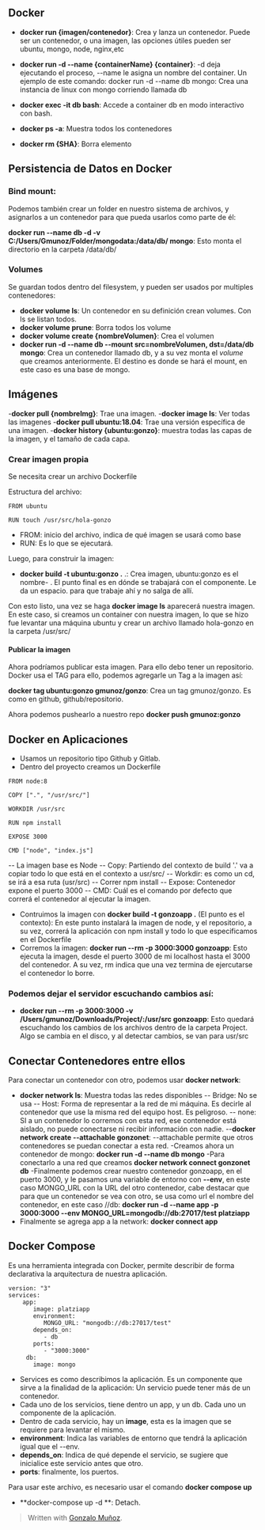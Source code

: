 
## Docker

- **docker run {imagen/contenedor}**: Crea y lanza un contenedor. Puede ser un contenedor, o una imagen, las opciones útiles pueden ser ubuntu, mongo, node, nginx,etc

 - **docker run -d --name {containerName} {container}**: -d deja ejecutando el proceso, --name le asigna un nombre del container. Un ejemplo de este comando: docker run -d --name db mongo: Crea una instancia de linux con mongo corriendo llamada db

- **docker exec -it db bash**: Accede a container db en modo interactivo con bash.

- **docker ps -a**: Muestra todos los contenedores

 - **docker rm {SHA}**: Borra elemento


## Persistencia de Datos en Docker

### Bind mount: 
Podemos también crear un folder en nuestro sistema de archivos, y asignarlos a un contenedor para que pueda usarlos como parte de él:

**docker run --name db -d -v C:/Users/Gmunoz/Folder/mongodata:/data/db/ mongo**: Esto monta el directorio en la carpeta /data/db/

### Volumes

Se guardan todos dentro del filesystem, y pueden ser usados por multiples contenedores:

- **docker volume ls**: Un contenedor en su definición crean volumes. Con ls se listan todos.
- **docker volume prune**: Borra todos los volume
-  **docker volume create {nombreVolumen}**: Crea el volumen
- **docker run -d --name db --mount src=nombreVolumen, dst=/data/db mongo**: Crea un contenedor llamado db, y a su vez monta el *volume* que creamos anteriormente. El destino es donde se hará el mount, en este caso es una base de mongo.


## Imágenes

-**docker pull {nombreImg}**: Trae una imagen. 
-**docker image ls**: Ver todas las imagenes
-**docker pull ubuntu:18.04**: Trae una versión específica de una imagen.
-**docker history {ubuntu:gonzo}**: muestra todas las capas de la imagen, y el tamaño de cada capa.

### Crear imagen propia
Se necesita crear un archivo Dockerfile

Estructura del archivo:

~~~docker
FROM ubuntu

RUN touch /usr/src/hola-gonzo
~~~

- FROM: inicio del archivo, indica de qué imagen se usará como base
- RUN: Es lo que se ejecutará.	

Luego, para construir la imagen:
- **docker build -t ubuntu:gonzo .** .: Crea imagen, ubuntu:gonzo es el nombre- . El punto final es en dónde se trabajará con el componente. Le da un espacio. para que trabaje ahí y no salga de allí.

Con esto listo, una vez se haga **docker image ls** aparecerá nuestra imagen.
En este caso, si creamos un container con nuestra imagen, lo que se hizo fue levantar una máquina ubuntu y crear un archivo llamado hola-gonzo en la carpeta /usr/src/

#### Publicar la imagen
Ahora podríamos publicar esta imagen. Para ello debo tener un repositorio.
Docker usa el TAG para ello, podemos agregarle un Tag a la imagen así:

**docker tag ubuntu:gonzo gmunoz/gonzo**: Crea un tag gmunoz/gonzo. Es como en github, github/repositorio.

Ahora podemos pushearlo a nuestro repo
**docker push gmunoz:gonzo**


## Docker en Aplicaciones

- Usamos un repositorio tipo Github y Gitlab.
- Dentro del proyecto creamos un Dockerfile

~~~
FROM node:8

COPY [".", "/usr/src/"]

WORKDIR /usr/src

RUN npm install

EXPOSE 3000

CMD ["node", "index.js"]
~~~
-- La imagen base es Node
-- Copy: Partiendo del contexto de build '.' va a copiar todo lo que está en el contexto a usr/src/
-- Workdir: es como un cd, se irá a esa ruta (usr/src)
-- Correr npm install
-- Expose: Contenedor expone el puerto 3000
-- CMD: Cuál es el comando por defecto que correrá el contenedor al ejecutar la imagen.

- Contruimos la imagen con **docker build -t gonzoapp .** (El punto es el contexto): En este punto instalará la imagen de node, y el repositorio, a su vez, correrá la aplicación con npm install y todo lo que especificamos en el Dockerfile
- Corremos la imagen: **docker run --rm -p 3000:3000 gonzoapp**: Esto ejecuta la imagen, desde el puerto 3000 de mi localhost hasta el 3000 del contenedor. A su vez, rm indica que una vez termina de ejercutarse el contenedor lo borre.

### Podemos dejar el servidor escuchando cambios así:

- **docker run --rm -p 3000:3000 -v /Users/gmunoz/Downloads/Project/:/usr/src gonzoapp**: Esto quedará escuchando los cambios de los archivos dentro de la carpeta Project. Algo se cambia en el disco, y al detectar cambios, se van para usr/src


## Conectar Contenedores entre ellos

Para conectar un contenedor con otro, podemos usar **docker network**:
- **docker network ls**: Muestra todas las redes disponibles
-- Bridge: No se usa
-- Host: Forma de representar a la red de mi máquina. Es decirle al contenedor que use la misma red del equipo host. Es peligroso. 
-- none: SI a un contenedor lo corremos con esta red, ese contenedor está aislado, no puede conectarse ni recibir información con nadie.
--**docker network create --attachable gonzonet**: --attachable permite que otros contenedores se puedan conectar a esta red. 
-Creamos ahora un contenedor de mongo: **docker run -d --name db mongo**
-Para conectarlo a una red que creamos **docker network connect gonzonet db**
-Finalmente podemos crear nuestro contenedor gonzoapp, en el puerto 3000, y le pasamos una variable de entorno con **--env**, en este caso MONGO_URL con la URL del otro contenedor, cabe destacar que para que un contenedor se vea con otro, se usa como url el nombre del contenedor, en este caso //db: **docker run -d --name app -p 3000:3000 --env MONGO_URL=mongodb://db:27017/test platziapp**
- Finalmente se agrega app a la network: **docker connect app**

## Docker Compose

Es una herramienta integrada con Docker, permite describir de forma declarativa la arquitectura de nuestra aplicación. 
~~~
version: "3"
services:
	app:
	   image: platziapp
	   environment:
	      MONGO_URL: "mongodb://db:27017/test"
	   depends_on:
	      - db
	   ports:
	      - "3000:3000"
	 db:
	   image: mongo
~~~
- Services es como describimos la aplicación. Es un componente que sirve a la finalidad de la aplicación: Un servicio puede tener más de un contenedor.
- Cada uno de los servicios, tiene dentro un app, y un db. Cada uno un componente de la aplicación.
- Dentro de cada servicio, hay un **image**, esta es la imagen que se requiere para levantar el mismo. 
- **environment**: Indica las variables de entorno que tendrá la aplicación igual que el --env.
- **depends_on**: Indica de qué depende el servicio, se sugiere que inicialice este servicio antes que otro. 
- **ports**: finalmente, los puertos.

Para usar este archivo, es necesario usar el comando **docker compose up**


- **docker-compose up -d **: Detach.
> Written with [Gonzalo Muñoz](https://github.com/gonzaloan/).
<!--stackedit_data:
eyJoaXN0b3J5IjpbLTIwMjg0MzU2NDAsNzk3MzgxNTA2LDM4MD
E0MDg2MSw0OTI4NjgwODMsLTE4OTQwOTkyMTYsLTE5OTk2NzM5
NjAsNDM0MTc5NTY0LC0xNDM5MzUyMzgsMTU1MTQxMjUxOCwtOD
ExNzA0MDAwXX0=
-->